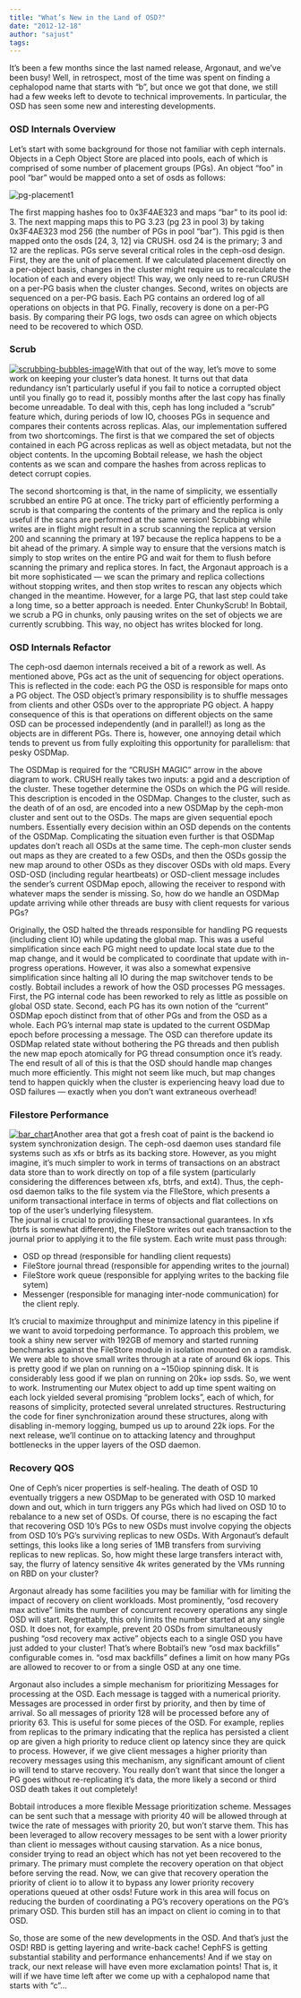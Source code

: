```yaml
---
title: "What’s New in the Land of OSD?"
date: "2012-12-18"
author: "sajust"
tags: 
---
```


It’s been a few months since the last named release, Argonaut, and we’ve been busy! Well, in retrospect, most of the time was spent on finding a cephalopod name that starts with “b”, but once we got that done, we still had a few weeks left to devote to technical improvements. In particular, the OSD has seen some new and interesting developments.

### OSD Internals Overview

Let’s start with some background for those not familiar with ceph internals. Objects in a Ceph Object Store are placed into pools, each of which is comprised of some number of placement groups (PGs). An object “foo” in pool “bar” would be mapped onto a set of osds as follows:

![](images/pg-placement1.png "pg-placement1")

The first mapping hashes foo to 0x3F4AE323 and maps “bar” to its pool id: 3. The next mapping maps this to PG 3.23 (pg 23 in pool 3) by taking 0x3F4AE323 mod 256 (the number of PGs in pool “bar”). This pgid is then mapped onto the osds \[24, 3, 12\] via CRUSH. osd 24 is the primary; 3 and 12 are the replicas. PGs serve several critical roles in the ceph-osd design. First, they are the unit of placement. If we calculated placement directly on a per-object basis, changes in the cluster might require us to recalculate the location of each and every object! This way, we only need to re-run CRUSH on a per-PG basis when the cluster changes. Second, writes on objects are sequenced on a per-PG basis. Each PG contains an ordered log of all operations on objects in that PG. Finally, recovery is done on a per-PG basis. By comparing their PG logs, two osds can agree on which objects need to be recovered to which OSD.

### Scrub

[![](images/scrubbing-bubbles-image.jpg "scrubbing-bubbles-image")](http://ceph.com/wp-content/uploads/2013/12/scrubbing-bubbles-image.jpg)With that out of the way, let’s move to some work on keeping your cluster’s data honest. It turns out that data redundancy isn’t particularly useful if you fail to notice a corrupted object until you finally go to read it, possibly months after the last copy has finally become unreadable. To deal with this, ceph has long included a “scrub” feature which, during periods of low IO, chooses PGs in sequence and compares their contents across replicas. Alas, our implementation suffered from two shortcomings. The first is that we compared the set of objects contained in each PG across replicas as well as object metadata, but not the object contents. In the upcoming Bobtail release, we hash the object contents as we scan and compare the hashes from across replicas to detect corrupt copies.

The second shortcoming is that, in the name of simplicity, we essentially scrubbed an entire PG at once. The tricky part of efficiently performing a scrub is that comparing the contents of the primary and the replica is only useful if the scans are performed at the same version! Scrubbing while writes are in flight might result in a scrub scanning the replica at version 200 and scanning the primary at 197 because the replica happens to be a bit ahead of the primary. A simple way to ensure that the versions match is simply to stop writes on the entire PG and wait for them to flush before scanning the primary and replica stores. In fact, the Argonaut approach is a bit more sophisticated — we scan the primary and replica collections without stopping writes, and then stop writes to rescan any objects which changed in the meantime. However, for a large PG, that last step could take a long time, so a better approach is needed. Enter ChunkyScrub! In Bobtail, we scrub a PG in chunks, only pausing writes on the set of objects we are currently scrubbing. This way, no object has writes blocked for long.

### OSD Internals Refactor

The ceph-osd daemon internals received a bit of a rework as well. As mentioned above, PGs act as the unit of sequencing for object operations. This is reflected in the code: each PG the OSD is responsible for maps onto a PG object. The OSD object’s primary responsibility is to shuffle messages from clients and other OSDs over to the appropriate PG object. A happy consequence of this is that operations on different objects on the same OSD can be processed independently (and in parallel!) as long as the objects are in different PGs. There is, however, one annoying detail which tends to prevent us from fully exploiting this opportunity for parallelism: that pesky OSDMap.

The OSDMap is required for the “CRUSH MAGIC” arrow in the above diagram to work. CRUSH really takes two inputs: a pgid and a description of the cluster. These together determine the OSDs on which the PG will reside. This description is encoded in the OSDMap. Changes to the cluster, such as the death of of an osd, are encoded into a new OSDMap by the ceph-mon cluster and sent out to the OSDs. The maps are given sequential epoch numbers. Essentially every decision within an OSD depends on the contents of the OSDMap. Complicating the situation even further is that OSDMap updates don’t reach all OSDs at the same time. The ceph-mon cluster sends out maps as they are created to a few OSDs, and then the OSDs gossip the new map around to other OSDs as they discover OSDs with old maps. Every OSD-OSD (including regular heartbeats) or OSD-client message includes the sender’s current OSDMap epoch, allowing the receiver to respond with whatever maps the sender is missing. So, how do we handle an OSDMap update arriving while other threads are busy with client requests for various PGs?

Originally, the OSD halted the threads responsible for handling PG requests (including client IO) while updating the global map. This was a useful simplification since each PG might need to update local state due to the map change, and it would be complicated to coordinate that update with in-progress operations. However, it was also a somewhat expensive simplification since halting all IO during the map switchover tends to be costly. Bobtail includes a rework of how the OSD processes PG messages. First, the PG internal code has been reworked to rely as little as possible on global OSD state. Second, each PG has its own notion of the “current” OSDMap epoch distinct from that of other PGs and from the OSD as a whole. Each PG’s internal map state is updated to the current OSDMap epoch before processing a message. The OSD can therefore update its OSDMap related state without bothering the PG threads and then publish the new map epoch atomically for PG thread consumption once it’s ready. The end result of all of this is that the OSD should handle map changes much more efficiently. This might not seem like much, but map changes tend to happen quickly when the cluster is experiencing heavy load due to OSD failures — exactly when you don’t want extraneous overhead!

### Filestore Performance

[![](images/bar_chart-220x140.jpg "bar_chart")](http://ceph.com/wp-content/uploads/2013/12/bar_chart.jpg)Another area that got a fresh coat of paint is the backend io system synchronization design. The ceph-osd daemon uses standard file systems such as xfs or btrfs as its backing store. However, as you might imagine, it’s much simpler to work in terms of transactions on an abstract data store than to work directly on top of a file system (particularly considering the differences between xfs, btrfs, and ext4). Thus, the ceph-osd daemon talks to the file system via the FIleStore, which presents a uniform transactional interface in terms of objects and flat collections on top of the user’s underlying filesystem.  
The journal is crucial to providing these transactional guarantees. In xfs (btrfs is somewhat different), the FileStore writes out each transaction to the journal prior to applying it to the file system. Each write must pass through:

- OSD op thread (responsible for handling client requests)
- FileStore journal thread (responsible for appending writes to the journal)
- FileStore work queue (responsible for applying writes to the backing file sytem)
- Messenger (responsible for managing inter-node communication) for the client reply.

It’s crucial to maximize throughput and minimize latency in this pipeline if we want to avoid torpedoing performance. To approach this problem, we took a shiny new server with 192GB of memory and started running benchmarks against the FileStore module in isolation mounted on a ramdisk. We were able to shove small writes through at a rate of around 6k iops. This is pretty good if we plan on running on a ~150iop spinning disk. It is considerably less good if we plan on running on 20k+ iop ssds. So, we went to work. Instrumenting our Mutex object to add up time spent waiting on each lock yielded several promising “problem locks”, each of which, for reasons of simplicity, protected several unrelated structures. Restructuring the code for finer synchronization around these structures, along with disabling in-memory logging, bumped us up to around 22k iops. For the next release, we’ll continue on to attacking latency and throughput bottlenecks in the upper layers of the OSD daemon.

### Recovery QOS

One of Ceph’s nicer properties is self-healing. The death of OSD 10 eventually triggers a new OSDMap to be generated with OSD 10 marked down and out, which in turn triggers any PGs which had lived on OSD 10 to rebalance to a new set of OSDs. Of course, there is no escaping the fact that recovering OSD 10’s PGs to new OSDs must involve copying the objects from OSD 10’s PG’s surviving replicas to new OSDs. With Argonaut’s default settings, this looks like a long series of 1MB transfers from surviving replicas to new replicas. So, how might these large transfers interact with, say, the flurry of latency sensitive 4k writes generated by the VMs running on RBD on your cluster?

Argonaut already has some facilities you may be familiar with for limiting the impact of recovery on client workloads. Most prominently, “osd recovery max active” limits the number of concurrent recovery operations any single OSD will start. Regrettably, this only limits the number started at any single OSD. It does not, for example, prevent 20 OSDs from simultaneously pushing “osd recovery max active” objects each to a single OSD you have just added to your cluster! That’s where Bobtail’s new “osd max backfills” configurable comes in. “osd max backfills” defines a limit on how many PGs are allowed to recover to or from a single OSD at any one time.

Argonaut also includes a simple mechanism for prioritizing Messages for processing at the OSD. Each message is tagged with a numerical priority. Messages are processed in order first by priority, and then by time of arrival. So all messages of priority 128 will be processed before any of priority 63. This is useful for some pieces of the OSD. For example, replies from replicas to the primary indicating that the replica has persisted a client op are given a high priority to reduce client op latency since they are quick to process. However, if we give client messages a higher priority than recovery messages using this mechanism, any significant amount of client io will tend to starve recovery. You really don’t want that since the longer a PG goes without re-replicating it’s data, the more likely a second or third OSD death takes it out completely!

Bobtail introduces a more flexible Message prioritization scheme. Messages can be sent such that a message with priority 40 will be allowed through at twice the rate of messages with priority 20, but won’t starve them. This has been leveraged to allow recovery messages to be sent with a lower priority than client io messages without causing starvation. As a nice bonus, consider trying to read an object which has not yet been recovered to the primary. The primary must complete the recovery operation on that object before serving the read. Now, we can give that recovery operation the priority of client io to allow it to bypass any lower priority recovery operations queued at other osds! Future work in this area will focus on reducing the burden of coordinating a PG’s recovery operations on the PG’s primary OSD. This burden still has an impact on client io coming in to that OSD.

So, those are some of the new developments in the OSD. And that’s just the OSD! RBD is getting layering and write-back cache! CephFS is getting substantial stability and performance enhancements! And if we stay on track, our next release will have even more exclamation points! That is, it will if we have time left after we come up with a cephalopod name that starts with “c”…

